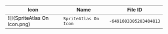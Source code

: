 | Icon | Name | File ID |
| ---  | ---  | ---     |
| ![](SpriteAtlas On Icon.png) | `SpriteAtlas On Icon` | `-6491603305203484813` |
